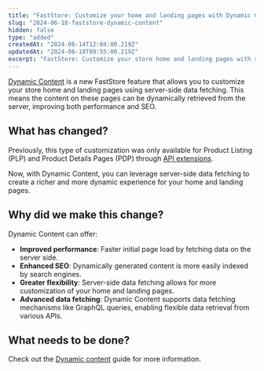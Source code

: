 ```yaml
---
title: "FastStore: Customize your home and landing pages with Dynamic Content"
slug: "2024-06-18-faststore-dynamic-content"
hidden: false
type: "added"
createdAt: "2024-06-14T12:04:00.219Z"
updatedAt: "2024-06-18T09:55:00.219Z"
excerpt: "FastStore: Customize your store home and landing pages with server-side data to improve store performance and SEO."
---
```


[Dynamic Content](https://developers.vtex.com/docs/guides/faststore/dynamic-content-overview) is a new FastStore feature that allows you to customize your store home and landing pages using server-side data fetching. This means the content on these pages can be dynamically retrieved from the server, improving both performance and SEO.

## What has changed?

Previously, this type of customization was only available for Product Listing (PLP) and Product Details Pages (PDP) through [API extensions](https://developers.vtex.com/docs/guides/faststore/api-extensions-overview).

Now, with Dynamic Content, you can leverage server-side data fetching to create a richer and more dynamic experience for your home and landing pages.

## Why did we make this change?

Dynamic Content can offer:

- **Improved performance**: Faster initial page load by fetching data on the server side.
- **Enhanced SEO**: Dynamically generated content is more easily indexed by search engines.
- **Greater flexibility**: Server-side data fetching allows for more customization of your home and landing pages.
- **Advanced data fetching**: Dynamic Content supports data fetching mechanisms like GraphQL queries, enabling flexible data retrieval from various APIs.

## What needs to be done?

Check out the [Dynamic content](https://developers.vtex.com/docs/guides/faststore/dynamic-content-overview) guide for more information.
